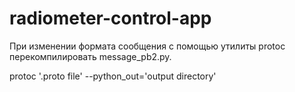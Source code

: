 # radiometer-control-app
При изменении формата сообщения с помощью утилиты protoc перекомпилировать message_pb2.py. 

protoc '.proto file' --python_out='output directory'